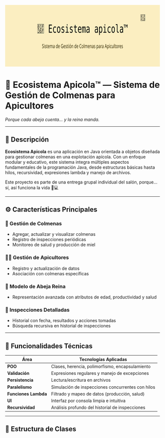 <p align="center">
  <img src="assets/ecosistema-apicola-banner.svg" alt="Ecosistema Apicola™" width="800" height="200">
</p>

# 🍯 Ecosistema Apicola™ — Sistema de Gestión de Colmenas para Apicultores

*Porque cada abeja cuenta... y la reina manda.*

---

## 🐝 Descripción

**Ecosistema Apicola** es una aplicación en Java orientada a objetos diseñada para gestionar colmenas en una explotación apícola. Con un enfoque modular y educativo, este sistema integra múltiples aspectos fundamentales de la programación Java, desde estructuras básicas hasta hilos, recursividad, expresiones lambda y manejo de archivos.

Este proyecto es parte de una entrega grupal individual del salón, porque... sí, así funciona la vida 🐝💻

---

## ⚙️ Características Principales

### 🔧 Gestión de Colmenas
- Agregar, actualizar y visualizar colmenas
- Registro de inspecciones periódicas
- Monitoreo de salud y producción de miel

### 🧑‍🌾 Gestión de Apicultores
- Registro y actualización de datos
- Asociación con colmenas específicas

### 🐝 Modelo de Abeja Reina
- Representación avanzada con atributos de edad, productividad y salud

### 🧪 Inspecciones Detalladas
- Historial con fecha, resultados y acciones tomadas
- Búsqueda recursiva en historial de inspecciones

---

## 🧠 Funcionalidades Técnicas

| Área | Tecnologías Aplicadas |
|------|------------------------|
| **POO** | Clases, herencia, polimorfismo, encapsulamiento |
| **Validación** | Expresiones regulares y manejo de excepciones |
| **Persistencia** | Lectura/escritura en archivos |
| **Paralelismo** | Simulación de inspecciones concurrentes con hilos |
| **Funciones Lambda** | Filtrado y mapeo de datos (producción, salud) |
| **UI** | Interfaz por consola limpia e intuitiva |
| **Recursividad** | Análisis profundo del historial de inspecciones |

---

## 🐝 Estructura de Clases

